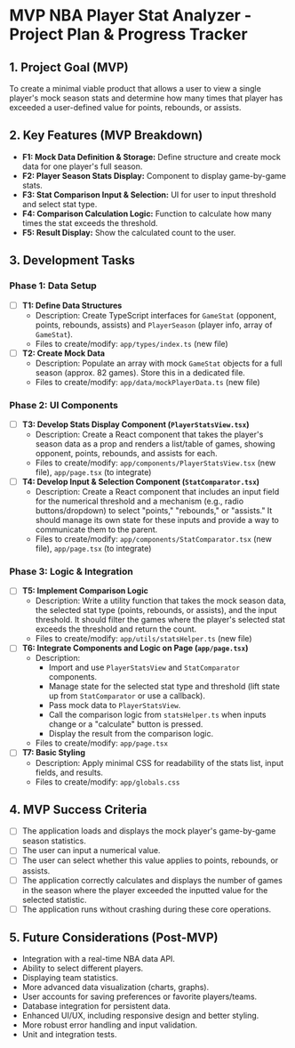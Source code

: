 # MVP NBA Player Stat Analyzer - Project Plan & Progress Tracker

## 1. Project Goal (MVP)
To create a minimal viable product that allows a user to view a single player's mock season stats and determine how many times that player has exceeded a user-defined value for points, rebounds, or assists.

## 2. Key Features (MVP Breakdown)
- **F1: Mock Data Definition & Storage:** Define structure and create mock data for one player's full season.
- **F2: Player Season Stats Display:** Component to display game-by-game stats.
- **F3: Stat Comparison Input & Selection:** UI for user to input threshold and select stat type.
- **F4: Comparison Calculation Logic:** Function to calculate how many times the stat exceeds the threshold.
- **F5: Result Display:** Show the calculated count to the user.

## 3. Development Tasks

### Phase 1: Data Setup
- [ ] **T1: Define Data Structures**
    - Description: Create TypeScript interfaces for `GameStat` (opponent, points, rebounds, assists) and `PlayerSeason` (player info, array of `GameStat`).
    - Files to create/modify: `app/types/index.ts` (new file)
- [ ] **T2: Create Mock Data**
    - Description: Populate an array with mock `GameStat` objects for a full season (approx. 82 games). Store this in a dedicated file.
    - Files to create/modify: `app/data/mockPlayerData.ts` (new file)

### Phase 2: UI Components
- [ ] **T3: Develop Stats Display Component (`PlayerStatsView.tsx`)**
    - Description: Create a React component that takes the player's season data as a prop and renders a list/table of games, showing opponent, points, rebounds, and assists for each.
    - Files to create/modify: `app/components/PlayerStatsView.tsx` (new file), `app/page.tsx` (to integrate)
- [ ] **T4: Develop Input & Selection Component (`StatComparator.tsx`)**
    - Description: Create a React component that includes an input field for the numerical threshold and a mechanism (e.g., radio buttons/dropdown) to select "points," "rebounds," or "assists." It should manage its own state for these inputs and provide a way to communicate them to the parent.
    - Files to create/modify: `app/components/StatComparator.tsx` (new file), `app/page.tsx` (to integrate)

### Phase 3: Logic & Integration
- [ ] **T5: Implement Comparison Logic**
    - Description: Write a utility function that takes the mock season data, the selected stat type (points, rebounds, or assists), and the input threshold. It should filter the games where the player's selected stat exceeds the threshold and return the count.
    - Files to create/modify: `app/utils/statsHelper.ts` (new file)
- [ ] **T6: Integrate Components and Logic on Page (`app/page.tsx`)**
    - Description:
        - Import and use `PlayerStatsView` and `StatComparator` components.
        - Manage state for the selected stat type and threshold (lift state up from `StatComparator` or use a callback).
        - Pass mock data to `PlayerStatsView`.
        - Call the comparison logic from `statsHelper.ts` when inputs change or a "calculate" button is pressed.
        - Display the result from the comparison logic.
    - Files to create/modify: `app/page.tsx`
- [ ] **T7: Basic Styling**
    - Description: Apply minimal CSS for readability of the stats list, input fields, and results.
    - Files to create/modify: `app/globals.css`

## 4. MVP Success Criteria
- [ ] The application loads and displays the mock player's game-by-game season statistics.
- [ ] The user can input a numerical value.
- [ ] The user can select whether this value applies to points, rebounds, or assists.
- [ ] The application correctly calculates and displays the number of games in the season where the player exceeded the inputted value for the selected statistic.
- [ ] The application runs without crashing during these core operations.

## 5. Future Considerations (Post-MVP)
- Integration with a real-time NBA data API.
- Ability to select different players.
- Displaying team statistics.
- More advanced data visualization (charts, graphs).
- User accounts for saving preferences or favorite players/teams.
- Database integration for persistent data.
- Enhanced UI/UX, including responsive design and better styling.
- More robust error handling and input validation.
- Unit and integration tests.
